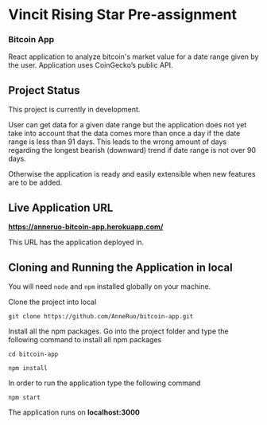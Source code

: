 # Vincit Rising Star Pre-assignment

### Bitcoin App

React application to analyze bitcoin's market value for a date range given by the user. Application uses CoinGecko’s public API.

## Project Status

This project is currently in development.

User can get data for a given date range but the application does not yet take into account that the data comes more than once a day if the date range is less than 91 days. This leads to the wrong amount of days regarding the longest bearish (downward) trend if date range is not over 90 days.

Otherwise the application is ready and easily extensible when new features are to be added.

## Live Application URL

**https://anneruo-bitcoin-app.herokuapp.com/**

This URL has the application deployed in.


## Cloning and Running the Application in local

You will need `node` and `npm` installed globally on your machine.

Clone the project into local

`git clone https://github.com/AnneRuo/bitcoin-app.git`

Install all the npm packages. Go into the project folder and type the following command to install all npm packages

`cd bitcoin-app`

`npm install`

In order to run the application type the following command

`npm start`

The application runs on **localhost:3000**